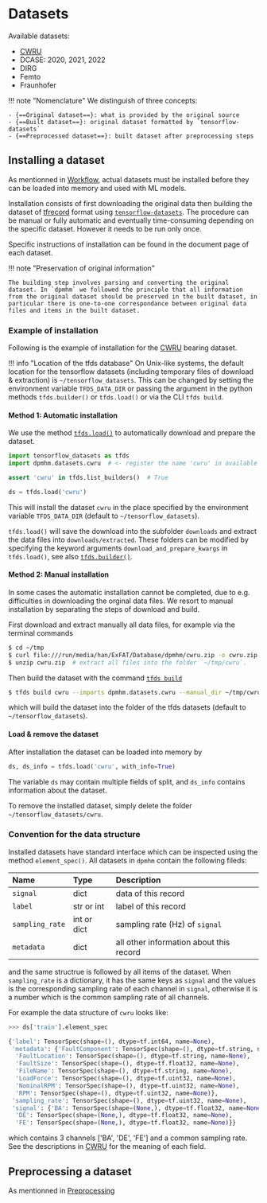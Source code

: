 # Datasets
Available datasets:

- [CWRU](datasets/cwru.md)
- DCASE: 2020, 2021, 2022
- DIRG
- Femto
- Fraunhofer

!!! note "Nomenclature"
    We distinguish of three concepts:

    - {==Original dataset==}: what is provided by the original source
    - {==Built dataset==}: original dataset formatted by `tensorflow-datasets`
    - {==Preprocessed dataset==}: built dataset after preprocessing steps


## Installing a dataset
As mentionned in [Workflow](index.md#workflow), actual datasets must be installed before they can be loaded into memory and used with ML models.

Installation consists of first downloading the original data then building the dataset of [tfrecord](https://www.tensorflow.org/tutorials/load_data/tfrecord) format using [`tensorflow-datasets`](https://www.tensorflow.org/datasets/overview). The procedure can be manual or fully automatic and eventually time-consuming depending on the specific dataset. However it needs to be run only once.

Specific instructions of installation can be found in the document page of each dataset.

!!! note "Preservation of original information"

    The building step involves parsing and converting the original dataset. In `dpmhm` we followed the principle that all information from the original dataset should be preserved in the built dataset, in particular there is one-to-one correspondance between original data files and items in the built dataset.

### Example of installation
Following is the example of installation for the [CWRU](datasets/cwru.md) bearing dataset.
<!-- The same procedure can be adapted to other datasets. -->

!!! info "Location of the tfds database"
    On Unix-like systems, the default location for the tensorflow datasets (including temporary files of download & extraction) is `~/tensorflow_datasets`. This can be changed by setting the environment variable `TFDS_DATA_DIR` or passing the argument in the python methods `tfds.builder()` or `tfds.load()` or via the CLI `tfds build`.

#### Method 1: Automatic installation
We use the method [`tfds.load()`](https://www.tensorflow.org/datasets/api_docs/python/tfds/load) to automatically download and prepare the dataset.

```python
import tensorflow_datasets as tfds
import dpmhm.datasets.cwru  # <- register the name 'cwru' in available builders.

assert 'cwru' in tfds.list_builders()  # True

ds = tfds.load('cwru')
```
This will install the dataset `cwru` in the place specified by the environment variable `TFDS_DATA_DIR` (default to `~/tensorflow_datasets`).

`tfds.load()` will save the download into the subfolder `downloads` and extract the data files into `downloads/extracted`. These folders can be modified by specifying the keyword arguments `download_and_prepare_kwargs` in `tfds.load()`, see also [`tfds.builder()`](https://www.tensorflow.org/datasets/api_docs/python/tfds/builder).


#### Method 2: Manual installation
In some cases the automatic installation cannot be completed, due to e.g. difficulties in downloading the orginal data files. We resort to manual installation by separating the steps of download and build.

First download and extract manually all data files, for example via the terminal commands
```sh
$ cd ~/tmp
$ curl file:///run/media/han/ExFAT/Database/dpmhm/cwru.zip -o cwru.zip
$ unzip cwru.zip  # extract all files into the folder `~/tmp/cwru`.
```
Then build the dataset with the command [`tfds build`](https://www.tensorflow.org/datasets/cli)
```sh
$ tfds build cwru --imports dpmhm.datasets.cwru --manual_dir ~/tmp/cwru
```
which will build the dataset into the folder of the tfds datasets (default to `~/tensorflow_datasets`).

#### Load & remove the dataset
After installation the dataset can be loaded into memory by
```python
ds, ds_info = tfds.load('cwru', with_info=True)
```
The variable `ds` may contain multiple fields of split, and `ds_info` contains information about the dataset.

To remove the installed dataset, simply delete the folder `~/tensorflow_datasets/cwru`.


### Convention for the data structure
Installed datasets have standard interface which can be inspected using the method `element_spec()`. All datasets in `dpmhm` contain the following fileds:

| Name        | Type   | Description     |
| :--------   | :----- |  :---------     |
| `signal` | dict | data of this record |
| `label`  | str or int| label of this record |
| `sampling_rate` | int or dict | sampling rate (Hz) of `signal` |
| `metadata`| dict | all other information about this record |

and the same structrue is followed by all items of the dataset. When `sampling_rate` is a dictionary, it has the same keys as `signal` and the values is the corresponding sampling rate of each channel in `signal`, otherwise it is a number which is the common sampling rate of all channels.

<!-- For example, a dataset may have channels `signal={'acc1':..., 'acc2':...}` and `sampling_rate={'acc1': 16000, 'acc2':24000}`. -->

For example the data structure of  `cwru` looks like:

```python
>>> ds['train'].element_spec

{'label': TensorSpec(shape=(), dtype=tf.int64, name=None),
 'metadata': {'FaultComponent': TensorSpec(shape=(), dtype=tf.string, name=None),
  'FaultLocation': TensorSpec(shape=(), dtype=tf.string, name=None),
  'FaultSize': TensorSpec(shape=(), dtype=tf.float32, name=None),
  'FileName': TensorSpec(shape=(), dtype=tf.string, name=None),
  'LoadForce': TensorSpec(shape=(), dtype=tf.uint32, name=None),
  'NominalRPM': TensorSpec(shape=(), dtype=tf.uint32, name=None),
  'RPM': TensorSpec(shape=(), dtype=tf.uint32, name=None)},
 'sampling_rate': TensorSpec(shape=(), dtype=tf.uint32, name=None),
 'signal': {'BA': TensorSpec(shape=(None,), dtype=tf.float32, name=None),
  'DE': TensorSpec(shape=(None,), dtype=tf.float32, name=None),
  'FE': TensorSpec(shape=(None,), dtype=tf.float32, name=None)}}
```
which contains 3 channels ['BA', 'DE', 'FE'] and a common sampling rate. See the descriptions in [CWRU](datasets/cwru.md) for the meaning of each field.

## Preprocessing a dataset
As mentionned in [Preprocessing](index.md#preprocessing-a-dataset)